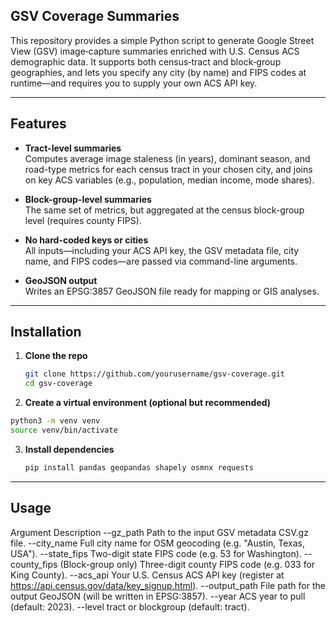 ## GSV Coverage Summaries

This repository provides a simple Python script to generate Google Street View (GSV) image‐capture summaries enriched with U.S. Census ACS demographic data. It supports both census‐tract and block‐group geographies, and lets you specify any city (by name) and FIPS codes at runtime—and requires you to supply your own ACS API key.

---

## Features

- **Tract-level summaries**  
  Computes average image staleness (in years), dominant season, and road-type metrics for each census tract in your chosen city, and joins on key ACS variables (e.g., population, median income, mode shares).

- **Block-group-level summaries**  
  The same set of metrics, but aggregated at the census block-group level (requires county FIPS).

- **No hard-coded keys or cities**  
  All inputs—including your ACS API key, the GSV metadata file, city name, and FIPS codes—are passed via command-line arguments.

- **GeoJSON output**  
  Writes an EPSG:3857 GeoJSON file ready for mapping or GIS analyses.

---

## Installation

1. **Clone the repo**  
   ```bash
   git clone https://github.com/yourusername/gsv-coverage.git
   cd gsv-coverage
   ```

2.	**Create a virtual environment (optional but recommended)**
   ```bash
   python3 -m venv venv
   source venv/bin/activate
   ```

3. **Install dependencies**
   ```bash
   pip install pandas geopandas shapely osmnx requests
   ```

---

## Usage

Argument
Description
--gz_path
Path to the input GSV metadata CSV.gz file.
--city_name
Full city name for OSM geocoding (e.g. "Austin, Texas, USA").
--state_fips
Two-digit state FIPS code (e.g. 53 for Washington).
--county_fips
(Block-group only) Three-digit county FIPS code (e.g. 033 for King County).
--acs_api
Your U.S. Census ACS API key (register at https://api.census.gov/data/key_signup.html).
--output_path
File path for the output GeoJSON (will be written in EPSG:3857).
--year
ACS year to pull (default: 2023).
--level
tract or blockgroup (default: tract).


   



